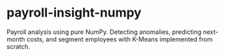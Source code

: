 # payroll-insight-numpy
Payroll analysis using pure NumPy. Detecting anomalies, predicting next-month costs, and segment employees with K-Means implemented from scratch.
